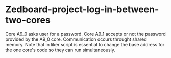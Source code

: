 # Zedboard-project-log-in-between-two-cores

Core A9_0 asks user for a password.
Core A9_1 accepts or not the password provided by the A9_0 core.
Communication occurs throught shared memory.
Note that in liker script is essential to change the base address for the one core's code so they
can run simultaneously.
